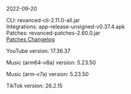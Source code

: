 2022-09-20
  
CLI: revanced-cli-2.11.0-all.jar  
Integrations: app-release-unsigned-v0.37.4.apk  
Patches: revanced-patches-2.60.0.jar  
[Patches Changelog](https://github.com/revanced/revanced-patches/releases/tag/v2.60.0)  

YouTube version: 17.36.37  

Music (arm64-v8a) version: 5.23.50  

Music (arm-v7a) version: 5.23.50  

TikTok version: 26.2.15  
